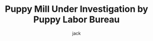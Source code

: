 ---
layout: post
title: "Puppy Mill Under Investigation by Puppy Labor Bureau"
author: jack
categories: [ ]
image: assets/images/CHOAM.jpg
featured: false
hidden: true
---